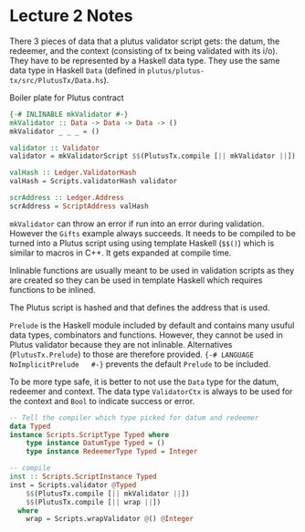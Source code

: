 # Lecture 2 Notes

There 3 pieces of data that a plutus validator script gets: the datum, the redeemer, and the context (consisting of tx being validated with its i/o). They have to be represented by a Haskell data type. They use the same data type in Haskell `Data` (defined in `plutus/plutus-tx/src/PlutusTx/Data.hs`).

Boiler plate for Plutus contract
```haskell
{-# INLINABLE mkValidator #-}
mkValidator :: Data -> Data -> Data -> ()
mkValidator _ _ _ = ()

validator :: Validator
validator = mkValidatorScript $$(PlutusTx.compile [|| mkValidator ||])

valHash :: Ledger.ValidatorHash
valHash = Scripts.validatorHash validator

scrAddress :: Ledger.Address
scrAddress = ScriptAddress valHash
```

`mkValidator` can throw an error if run into an error during validation. However the `Gifts` example always succeeds. It needs to be compiled to be turned into a Plutus script using using template Haskell (`$$()`) which is similar to macros in C++. It gets expanded at compile time.

Inlinable functions are usually meant to be used in validation scripts as they are created so they can be used in template Haskell which requires functions to be inlined.

The Plutus script is hashed and that defines the address that is used.

`Prelude` is the Haskell module included by default and contains many usuful data types, combinators and functions. However, they cannot be used in Plutus validator because they are not inlinable. Alternatives (`PlutusTx.Prelude`) to those are therefore provided. `{-# LANGUAGE NoImplicitPrelude   #-}` prevents the default `Prelude` to be included.

To be more type safe, it is better to not use the `Data` type for the datum, redeemer and context. The data type `ValidatorCtx` is always to be used for the context and `Bool` to indicate success or error.

```haskell
-- Tell the compiler which type picked for datum and redeemer
data Typed
instance Scripts.ScriptType Typed where
    type instance DatumType Typed = ()
    type instance RedeemerType Typed = Integer

-- compile
inst :: Scripts.ScriptInstance Typed
inst = Scripts.validator @Typed
    $$(PlutusTx.compile [|| mkValidator ||])
    $$(PlutusTx.compile [|| wrap ||])
  where
    wrap = Scripts.wrapValidator @() @Integer
```

